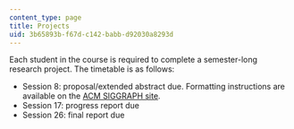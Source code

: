 ```yaml
---
content_type: page
title: Projects
uid: 3b65893b-f67d-c142-babb-d92030a8293d
---
```


Each student in the course is required to complete a semester-long research project. The timetable is as follows:

*   Session 8: proposal/extended abstract due. Formatting instructions are available on the [ACM SIGGRAPH site](http://www.siggraph.org/publications/instructions/).
*   Session 17: progress report due
*   Session 26: final report due